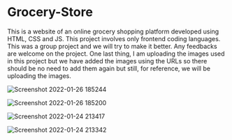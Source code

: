 # Grocery-Store
This is a website of an online grocery shopping platform developed using HTML, CSS and JS. This project involves only frontend coding languages. This was a group project and we will try to make it better. Any feedbacks are welcome on the project. One last thing, I am uploading the images used in this project but we have added the images using the URLs so there should be no need to add them again but still, for reference, we will be uploading the images.

![Screenshot 2022-01-26 185244](https://user-images.githubusercontent.com/97402437/161426477-67971e4b-5d03-43f5-82eb-6b5c392e2653.png)

![Screenshot 2022-01-26 185200](https://user-images.githubusercontent.com/97402437/161426498-f1562659-2055-4b4a-82a9-f9b7694c7f22.png)

![Screenshot 2022-01-24 213417](https://user-images.githubusercontent.com/97402437/161426503-968eea4c-5f58-4f65-9266-9a0fdf96f586.png)

![Screenshot 2022-01-24 213342](https://user-images.githubusercontent.com/97402437/161426513-002bc807-8451-45c2-9d2b-38a699204459.png)
